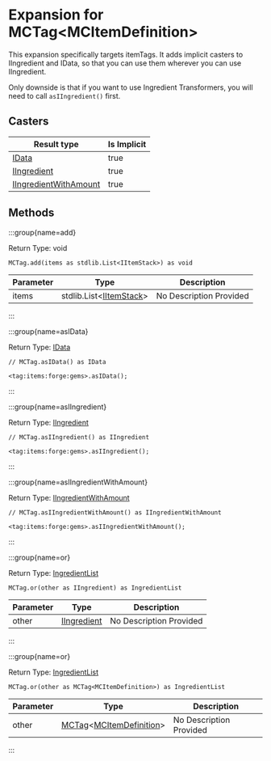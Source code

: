 # Expansion for MCTag&lt;MCItemDefinition&gt;

This expansion specifically targets itemTags.
 It adds implicit casters to IIngredient and IData, so that you can use them wherever you can use IIngredient.
 
 Only downside is that if you want to use Ingredient Transformers, you will need to call `asIIngredient()` first.

## Casters

| Result type | Is Implicit |
|-------------|-------------|
| [IData](/vanilla/api/data/IData) | true |
| [IIngredient](/vanilla/api/items/IIngredient) | true |
| [IIngredientWithAmount](/vanilla/api/items/IIngredientWithAmount) | true |

## Methods

:::group{name=add}

Return Type: void

```zenscript
MCTag.add(items as stdlib.List<IItemStack>) as void
```

| Parameter | Type | Description |
|-----------|------|-------------|
| items | stdlib.List&lt;[IItemStack](/vanilla/api/items/IItemStack)&gt; | No Description Provided |


:::

:::group{name=asIData}

Return Type: [IData](/vanilla/api/data/IData)

```zenscript
// MCTag.asIData() as IData

<tag:items:forge:gems>.asIData();
```

:::

:::group{name=asIIngredient}

Return Type: [IIngredient](/vanilla/api/items/IIngredient)

```zenscript
// MCTag.asIIngredient() as IIngredient

<tag:items:forge:gems>.asIIngredient();
```

:::

:::group{name=asIIngredientWithAmount}

Return Type: [IIngredientWithAmount](/vanilla/api/items/IIngredientWithAmount)

```zenscript
// MCTag.asIIngredientWithAmount() as IIngredientWithAmount

<tag:items:forge:gems>.asIIngredientWithAmount();
```

:::

:::group{name=or}

Return Type: [IngredientList](/vanilla/api/items/IngredientList)

```zenscript
MCTag.or(other as IIngredient) as IngredientList
```

| Parameter | Type | Description |
|-----------|------|-------------|
| other | [IIngredient](/vanilla/api/items/IIngredient) | No Description Provided |


:::

:::group{name=or}

Return Type: [IngredientList](/vanilla/api/items/IngredientList)

```zenscript
MCTag.or(other as MCTag<MCItemDefinition>) as IngredientList
```

| Parameter | Type | Description |
|-----------|------|-------------|
| other | [MCTag](/vanilla/api/tags/MCTag)&lt;[MCItemDefinition](/vanilla/api/item/MCItemDefinition)&gt; | No Description Provided |


:::


